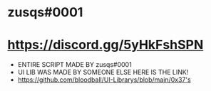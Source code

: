 # zusqs#0001
# https://discord.gg/5yHkFshSPN

- ENTIRE SCRIPT MADE BY zusqs#0001
- UI LIB WAS MADE BY SOMEONE ELSE HERE IS THE LINK!
- https://github.com/bloodball/UI-Librarys/blob/main/0x37's
